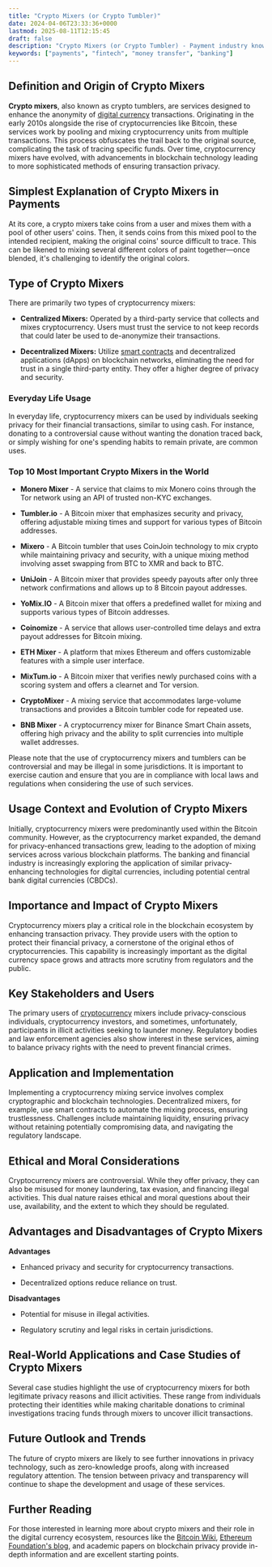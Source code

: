 ```yaml
---
title: "Crypto Mixers (or Crypto Tumbler)"
date: 2024-04-06T23:33:36+0000
lastmod: 2025-08-11T12:15:45
draft: false
description: "Crypto Mixers (or Crypto Tumbler) - Payment industry knowledge and insights"
keywords: ["payments", "fintech", "money transfer", "banking"]
---
```


## Definition and Origin of Crypto Mixers

**Crypto mixers**, also known as crypto tumblers, are services designed to enhance the anonymity of [digital currency](https://faisalkhanllc.xyz/resources/payments-wiki/d/digital-currency/) transactions. Originating in the early 2010s alongside the rise of cryptocurrencies like Bitcoin, these services work by pooling and mixing cryptocurrency units from multiple transactions. This process obfuscates the trail back to the original source, complicating the task of tracing specific funds. Over time, cryptocurrency mixers have evolved, with advancements in blockchain technology leading to more sophisticated methods of ensuring transaction privacy.

## Simplest Explanation of Crypto Mixers in Payments

At its core, a crypto mixers take coins from a user and mixes them with a pool of other users' coins. Then, it sends coins from this mixed pool to the intended recipient, making the original coins' source difficult to trace. This can be likened to mixing several different colors of paint together—once blended, it's challenging to identify the original colors.

## Type of Crypto Mixers

There are primarily two types of cryptocurrency mixers:

- **Centralized Mixers:** Operated by a third-party service that collects and mixes cryptocurrency. Users must trust the service to not keep records that could later be used to de-anonymize their transactions.

- **Decentralized Mixers:** Utilize [smart contracts](https://faisalkhanllc.xyz/resources/payments-wiki/s/smart-contract/) and decentralized applications (dApps) on blockchain networks, eliminating the need for trust in a single third-party entity. They offer a higher degree of privacy and security.

### Everyday Life Usage

In everyday life, cryptocurrency mixers can be used by individuals seeking privacy for their financial transactions, similar to using cash. For instance, donating to a controversial cause without wanting the donation traced back, or simply wishing for one's spending habits to remain private, are common uses.

### Top 10 Most Important Crypto Mixers in the World

- **Monero Mixer** - A service that claims to mix Monero coins through the Tor network using an API of trusted non-KYC exchanges.

- **Tumbler.io** - A Bitcoin mixer that emphasizes security and privacy, offering adjustable mixing times and support for various types of Bitcoin addresses.

- **Mixero** - A Bitcoin tumbler that uses CoinJoin technology to mix crypto while maintaining privacy and security, with a unique mixing method involving asset swapping from BTC to XMR and back to BTC.

- **UniJoin** - A Bitcoin mixer that provides speedy payouts after only three network confirmations and allows up to 8 Bitcoin payout addresses.

- **YoMix.IO** - A Bitcoin mixer that offers a predefined wallet for mixing and supports various types of Bitcoin addresses.

- **Coinomize** - A service that allows user-controlled time delays and extra payout addresses for Bitcoin mixing.

- **ETH Mixer** - A platform that mixes Ethereum and offers customizable features with a simple user interface.

- **MixTum.io** - A Bitcoin mixer that verifies newly purchased coins with a scoring system and offers a clearnet and Tor version.

- **CryptoMixer** - A mixing service that accommodates large-volume transactions and provides a Bitcoin tumbler code for repeated use.

- **BNB Mixer** - A cryptocurrency mixer for Binance Smart Chain assets, offering high privacy and the ability to split currencies into multiple wallet addresses.

Please note that the use of cryptocurrency mixers and tumblers can be controversial and may be illegal in some jurisdictions. It is important to exercise caution and ensure that you are in compliance with local laws and regulations when considering the use of such services.

## Usage Context and Evolution of Crypto Mixers

Initially, cryptocurrency mixers were predominantly used within the Bitcoin community. However, as the cryptocurrency market expanded, the demand for privacy-enhanced transactions grew, leading to the adoption of mixing services across various blockchain platforms. The banking and financial industry is increasingly exploring the application of similar privacy-enhancing technologies for digital currencies, including potential central bank digital currencies (CBDCs).

## Importance and Impact of Crypto Mixers

Cryptocurrency mixers play a critical role in the blockchain ecosystem by enhancing transaction privacy. They provide users with the option to protect their financial privacy, a cornerstone of the original ethos of cryptocurrencies. This capability is increasingly important as the digital currency space grows and attracts more scrutiny from regulators and the public.

## Key Stakeholders and Users

The primary users of [cryptocurrency](https://faisalkhanllc.xyz/resources/payments-wiki/c/cryptocurrency/) mixers include privacy-conscious individuals, cryptocurrency investors, and sometimes, unfortunately, participants in illicit activities seeking to launder money. Regulatory bodies and law enforcement agencies also show interest in these services, aiming to balance privacy rights with the need to prevent financial crimes.

## Application and Implementation

Implementing a cryptocurrency mixing service involves complex cryptographic and blockchain technologies. Decentralized mixers, for example, use smart contracts to automate the mixing process, ensuring trustlessness. Challenges include maintaining liquidity, ensuring privacy without retaining potentially compromising data, and navigating the regulatory landscape.

## Ethical and Moral Considerations

Cryptocurrency mixers are controversial. While they offer privacy, they can also be misused for money laundering, tax evasion, and financing illegal activities. This dual nature raises ethical and moral questions about their use, availability, and the extent to which they should be regulated.

## Advantages and Disadvantages of Crypto Mixers

**Advantages**

- Enhanced privacy and security for cryptocurrency transactions.

- Decentralized options reduce reliance on trust.

**Disadvantages**

- Potential for misuse in illegal activities.

- Regulatory scrutiny and legal risks in certain jurisdictions.

## Real-World Applications and Case Studies of Crypto Mixers

Several case studies highlight the use of cryptocurrency mixers for both legitimate privacy reasons and illicit activities. These range from individuals protecting their identities while making charitable donations to criminal investigations tracing funds through mixers to uncover illicit transactions.

## Future Outlook and Trends

The future of crypto mixers are likely to see further innovations in privacy technology, such as zero-knowledge proofs, along with increased regulatory attention. The tension between privacy and transparency will continue to shape the development and usage of these services.

## Further Reading

For those interested in learning more about crypto mixers and their role in the digital currency ecosystem, resources like the [Bitcoin Wiki](https://en.bitcoin.it/wiki/Main_Page), [Ethereum Foundation's blog](https://blog.ethereum.org/), and academic papers on blockchain privacy provide in-depth information and are excellent starting points.